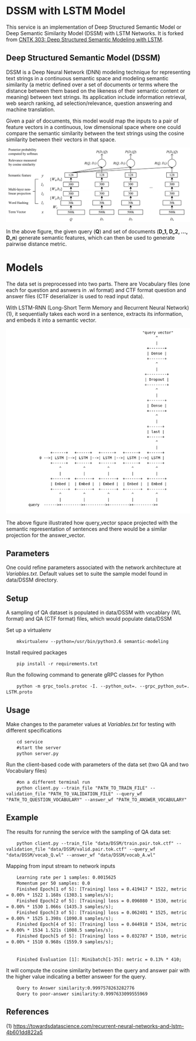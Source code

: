 # DSSM with LSTM Model

This service is an implementation of Deep Structured Semantic Model or Deep Semantic Similarity Model (DSSM) with LSTM Networks. It is forked from [CNTK 303: Deep Structured Semantic Modeling with LSTM](https://github.com/Microsoft/CNTK/blob/master/Tutorials/CNTK_303_Deep_Structured_Semantic_Modeling_with_LSTM_Networks.ipynb).  

## Deep Structured Semantic Model (DSSM)

DSSM is a Deep Neural Network (DNN) modeling technique for representing text strings in a continuous semantic space and modeling semantic similarity (a metric defined over a set of documents or terms where the distance between them based on the likeness of their semantic content or meaning) between text strings. Its application include information retrieval, web search ranking, ad selection/relevance, question answering and machine translation.

Given a pair of documents, this model would map the inputs to a pair of feature vectors in a continuous, low dimensional space where one could compare the semantic similarity between the text strings using the cosine similarity between their vectors in that space.

<p align="center"><img src="images/semantic_modeling.png?raw=true" alt="Semantic Modeling"></p>

In the above figure, the given query (**Q**) and set of documents (**D_1, D_2, ..., D_n**) generate semantic features, which can then be used to generate pairwise distance metric.

# Models

The data set is preprocessed into two parts. There are Vocabulary files (one each for question and asnwers in .wl format) and CTF format question and answer files (CTF deserializer is used to read input data). 

With LSTM-RNN (Long-Short Term Memory and Recurrent Neural Network) (1), it sequentially takes each word in a sentence, extracts its information, and embeds it into a semantic vector.

<p align="center"><img src="images/query_vector.png?raw=true" alt="Semantic Feature"></p>

The above figure illustrated how query_vector space projected with the semantic representation of sentences and there would be a similar projection for the answer_vector.

## Parameters

One could refine parameters associated with the network architecture at *Variables.txt*. Default values set to suite the sample model found in data/DSSM directory.

## Setup

A sampling of QA dataset is populated in data/DSSM with vocablary (WL format) and QA (CTF format) files, which would populate data/DSSM 

Set up a virtualenv
	
	  	mkvirtualenv --python=/usr/bin/python3.6 semantic-modeling

Install required packages 

      	pip install -r requirements.txt

Run the following command to generate gRPC classes for Python

        python -m grpc_tools.protoc -I. --python_out=. --grpc_python_out=. LSTM.proto

## Usage

Make changes to the parameter values at *Variables.txt* for testing with different specifications


		cd service
		#start the server 
		python server.py

Run the client-based code with parameters of the data set (two QA and two Vocabulary files)

		#on a different terminal run 
		python client.py --train_file "PATH_TO_TRAIN_FILE" --validation_file "PATH_TO_VALIDATION_FILE" --query_wf "PATH_TO_QUESTION_VOCABULARY" --answer_wf "PATH_TO_ANSWER_VOCABULARY"


## Example

The results for running the service with the sampling of QA data set:

		python client.py --train_file "data/DSSM/train.pair.tok.ctf" --validation_file "data/DSSM/valid.pair.tok.ctf" --query_wf "data/DSSM/vocab_Q.wl" --answer_wf "data/DSSM/vocab_A.wl"

Mapping from input stream to network inputs

		Learning rate per 1 samples: 0.0015625
		Momentum per 50 samples: 0.0
		Finished Epoch[1 of 5]: [Training] loss = 0.419417 * 1522, metric = 0.00% * 1522 1.168s (1303.1 samples/s);
		Finished Epoch[2 of 5]: [Training] loss = 0.096080 * 1530, metric = 0.00% * 1530 1.066s (1435.3 samples/s);
		Finished Epoch[3 of 5]: [Training] loss = 0.062401 * 1525, metric = 0.00% * 1525 1.398s (1090.8 samples/s);
		Finished Epoch[4 of 5]: [Training] loss = 0.044918 * 1534, metric = 0.00% * 1534 1.521s (1008.5 samples/s);
		Finished Epoch[5 of 5]: [Training] loss = 0.032787 * 1510, metric = 0.00% * 1510 0.968s (1559.9 samples/s);


		Finished Evaluation [1]: Minibatch[1-35]: metric = 0.13% * 410;

It will compute the cosine similarity between the query and answer pair with the higher value indicating a better answeer for the query.

		Query to Answer similarity:0.9997578263282776
		Query to poor-answer similarity:0.9997633099555969

## References

(1) https://towardsdatascience.com/recurrent-neural-networks-and-lstm-4b601dd822a5